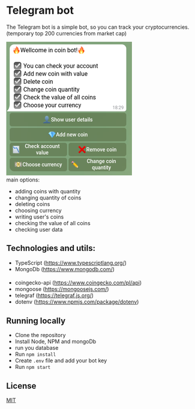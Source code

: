 # Telegram bot

The Telegram bot is a simple bot, so you can track your cryptocurrencies.  
(temporary top 200 currencies from market cap)

![Bot](readme-assets/start.png 'bot screen shot')  
main options:

- adding coins with quantity
- changing quantity of coins
- deleting coins
- choosing currency
- writing user's coins
- checking the value of all coins
- checking user data

## Technologies and utils:

- TypeScript (https://www.typescriptlang.org/)
- MongoDb (https://www.mongodb.com/)

####

- coingecko-api (https://www.coingecko.com/pl/api)
- mongoose (https://mongoosejs.com/)
- telegraf (https://telegraf.js.org/)
- dotenv (https://www.npmjs.com/package/dotenv)

## Running locally

- Clone the repository
- Install Node, NPM and mongoDb
- run you database
- Run `npm install`
- Create `.env` file and add your bot key
- Run `npm start`

## License

[MIT](https://choosealicense.com/licenses/mit/)